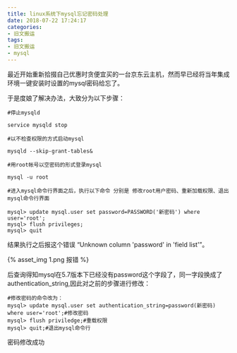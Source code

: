 ```yaml
---
title: linux系统下mysql忘记密码处理
date: 2018-07-22 17:24:17
categories:
- 旧文搬运
tags:
- 旧文搬运
- mysql
---
```


最近开始重新拾掇自己优惠时贪便宜买的一台京东云主机，然而早已经将当年集成环境一键安装时设置的mysql密码给忘了。

于是度娘了解决办法，大致分为以下步骤：

```
#停止mysqld

service mysqld stop

#以不检查权限的方式启动mysql

mysqld --skip-grant-tables&

#用root帐号以空密码的形式登录mysql

mysql -u root

#进入mysql命令行界面之后，执行以下命令 分别是 修改root用户密码、重新加载权限、退出mysql命令行界面

mysql> update mysql.user set password=PASSWORD('新密码') where user='root';  
mysql> flush privileges;  
mysql> quit 
```

结果执行之后报这个错误 “Unknown column 'password' in 'field list'”。

{% asset_img 1.png  报错 %}

后查询得知mysql在5.7版本下已经没有password这个字段了，同一字段换成了authentication_string,因此对之前的步骤进行修改：

```
#修改密码的命令改为：
mysql> update mysql.user set authentication_string=password(新密码) where user='root';#修改密码
mysql> flush priviledge;#重载权限
mysql> quit;#退出mysql命令行
```

密码修改成功
